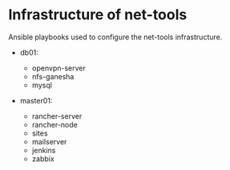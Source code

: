 # Infrastructure of net-tools

Ansible playbooks used to configure the net-tools infrastructure.

* db01:
  - openvpn-server
  - nfs-ganesha
  - mysql
  
* master01:
  - rancher-server
  - rancher-node
  - sites
  - mailserver
  - jenkins
  - zabbix
  